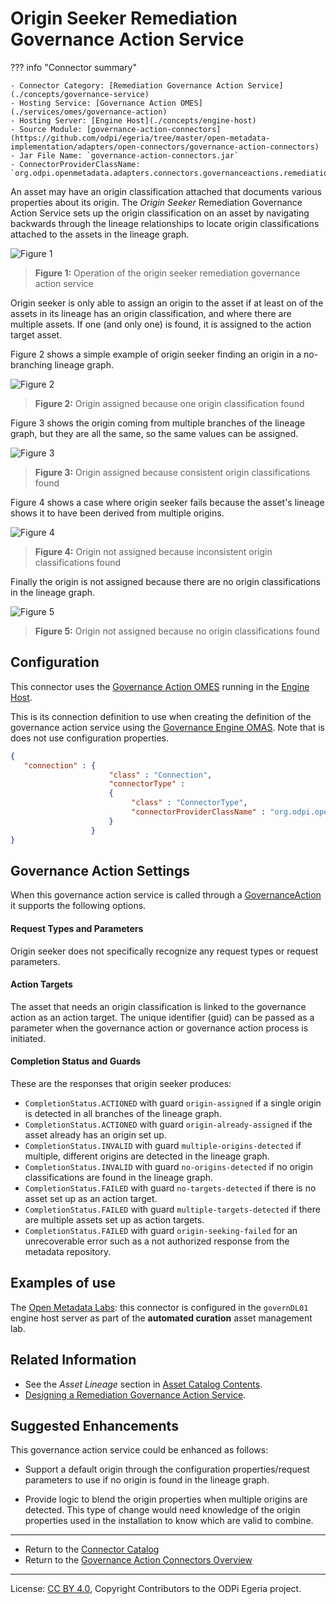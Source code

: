 <!-- SPDX-License-Identifier: CC-BY-4.0 -->
<!-- Copyright Contributors to the ODPi Egeria project. -->


# Origin Seeker Remediation Governance Action Service

??? info "Connector summary"

    - Connector Category: [Remediation Governance Action Service](./concepts/governance-service)
    - Hosting Service: [Governance Action OMES](./services/omes/governance-action)
    - Hosting Server: [Engine Host](./concepts/engine-host)
    - Source Module: [governance-action-connectors](https://github.com/odpi/egeria/tree/master/open-metadata-implementation/adapters/open-connectors/governance-action-connectors)
    - Jar File Name: `governance-action-connectors.jar`
    - ConnectorProviderClassName: `org.odpi.openmetadata.adapters.connectors.governanceactions.remediation.OriginSeekerGovernanceActionProvider`
    
An asset may have an origin classification attached that documents various properties about its origin.  The *Origin Seeker* Remediation Governance Action Service sets up the origin classification on an asset by navigating backwards through the lineage relationships to locate origin classifications attached to the assets in the lineage graph.  

![Figure 1](origin-seeker-remediation-governance-action-service.svg)
> **Figure 1:** Operation of the origin seeker remediation governance action service

Origin seeker is only able to assign an origin to the asset if at least on of the assets in its lineage has an origin classification, and where there are multiple assets.  If one (and only one) is found, it is assigned to the action target asset.

Figure 2 shows a simple example of origin seeker finding an origin in a no-branching lineage graph.

![Figure 2](origin-seeker-remediation-governance-action-service-1.svg)
> **Figure 2:** Origin assigned because one origin classification found

Figure 3 shows the origin coming from multiple branches of the lineage graph, but they are all the same, so the same values can be assigned.

![Figure 3](origin-seeker-remediation-governance-action-service-2.svg)
> **Figure 3:** Origin assigned because consistent origin classifications found

Figure 4 shows a case where origin seeker fails because the asset's lineage shows it to have been derived from multiple origins.

![Figure 4](origin-seeker-remediation-governance-action-service-3.svg)
> **Figure 4:** Origin not assigned because inconsistent origin classifications found

Finally the origin is not assigned because there are no origin classifications in the lineage graph.

![Figure 5](origin-seeker-remediation-governance-action-service-4.svg)
> **Figure 5:** Origin not assigned because no origin classifications found

## Configuration

This connector uses the [Governance Action OMES](./services/omes/governance-action) running in the [Engine Host](./concepts/engine-host).

This is its connection definition to use when creating the definition of the governance action service using the [Governance Engine OMAS](./services/omas/governance-engine). Note that is does not use configuration properties. 


```json
{
   "connection" : { 
                      "class" : "Connection",
                      "connectorType" : 
                      {
                           "class" : "ConnectorType",
                           "connectorProviderClassName" : "org.odpi.openmetadata.adapters.connectors.governanceactions.remediation.OriginSeekerGovernanceActionProvider"           
                      }
                  }
}

```

## Governance Action Settings

When this governance action service is called through a [GovernanceAction](./types/0463-Governance-Actions) it supports the following options.

#### Request Types and Parameters

Origin seeker does not specifically recognize any request types or request parameters.

#### Action Targets

The asset that needs an origin classification is linked to the governance action as an action target.  The unique identifier (guid) can be passed as a parameter when the governance action or governance action process is initiated.

#### Completion Status and Guards

These are the responses that origin seeker produces:

- `CompletionStatus.ACTIONED` with guard `origin-assigned` if a single origin is detected in all branches of the lineage graph.
- `CompletionStatus.ACTIONED` with guard `origin-already-assigned` if the asset already has an origin set up.
- `CompletionStatus.INVALID` with guard `multiple-origins-detected` if multiple, different origins are detected in the lineage graph.
- `CompletionStatus.INVALID` with guard `no-origins-detected` if no origin classifications are found in the lineage graph. 
- `CompletionStatus.FAILED` with guard `no-targets-detected` if there is no asset set up as an action target.
- `CompletionStatus.FAILED` with guard `multiple-targets-detected` if there are multiple assets set up as action targets.
- `CompletionStatus.FAILED` with guard `origin-seeking-failed` for an unrecoverable error such as a not authorized response from the metadata repository.

## Examples of use

The [Open Metadata Labs](./education/open-metadata-labs): this connector is configured in the `governDL01` engine host server as part of the **automated curation** asset management lab.

## Related Information

* See the *Asset Lineage* section in [Asset Catalog Contents](./patterns/metadata-manager/#asset-lineage).
* [Designing a Remediation Governance Action Service](./guides/developer/governance-action-services/remediation-governance-service).

## Suggested Enhancements

This governance action service could be enhanced as follows:

* Support a default origin through the configuration properties/request parameters to use if no origin is found in the
  lineage graph.
  
* Provide logic to blend the origin properties when multiple origins are detected.
  This type of change would need knowledge of the origin properties used in the installation
  to know which are valid to combine.

----
* Return to the [Connector Catalog](.)
* Return to the [Governance Action Connectors Overview](../../../open-metadata-implementation/adapters/open-connectors/governance-action-connectors)


----
License: [CC BY 4.0](https://creativecommons.org/licenses/by/4.0/),
Copyright Contributors to the ODPi Egeria project.